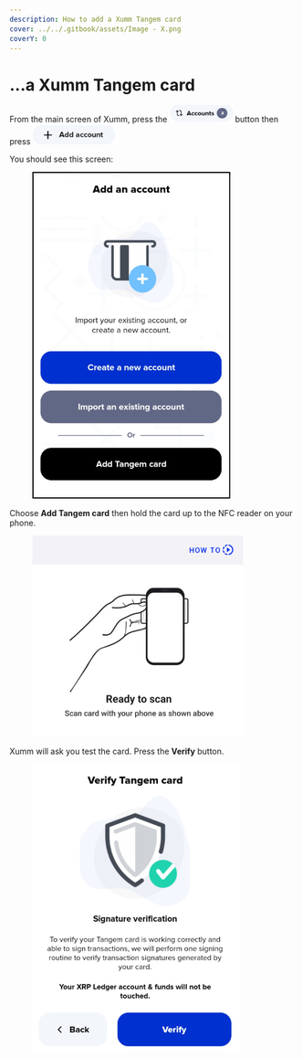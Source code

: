 ```yaml
---
description: How to add a Xumm Tangem card
cover: ../../.gitbook/assets/Image - X.png
coverY: 0
---
```


# ...a Xumm Tangem card

From the main screen of Xumm, press the ![](<../../.gitbook/assets/image (4).png>)button then press <img src="../../.gitbook/assets/image.png" alt="" data-size="line">&#x20;

You should see this screen:&#x20;

<figure><img src="../../.gitbook/assets/Add an account screen.png" alt=""><figcaption></figcaption></figure>

Choose **Add Tangem card** then hold the card up to the NFC reader on your phone.

<figure><img src="../../.gitbook/assets/Ready to scan -1.png" alt=""><figcaption></figcaption></figure>

Xumm will ask you test the card. Press the **Verify** button.

<figure><img src="../../.gitbook/assets/Verify Tangem card.png" alt=""><figcaption></figcaption></figure>
